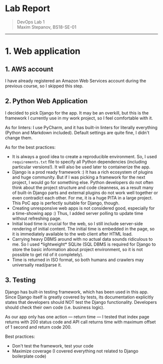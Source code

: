 # Lab Report
> DevOps Lab 1
> <br>
> Maxim Stepanov, BS18-SE-01

---

# 1. Web application

## 1. AWS account
I have already registered an Amazon Web Services account during the previous course, so I skipped this step.

## 2. Python Web Application
I decided to pick Django for the app. It may be an overkill, but this is the framework I currently use in my work project, so I feel comfortable with it.

As for linters: I use PyCharm, and it has built-in linters for literally everything (Python and Markdown included). Default settings are quite fine, I didn't change them.

As for the best practices:
 - It is always a good idea to create a reproducible environment. So, I used `requirements.txt` file to specify all Python dependencies (including particular versions!). It will also be used later to containerize the app.
 - Django is a prod ready framework :) It has a rich ecosystem of plugins and huge community. But if I was picking a framework for the next project, I would go for something else. Python developers do not often think about the project structure and code cleanness, as a result many of built-in Django parts and external plugins do not work well together or even contradict each other. For me, it is a huge PITA in a large project. This PoC app is perfectly suitable for Django, though.
 - Creating unresponsive web apps is not considered good, especially for a time-showing app :) Thus, I added server polling to update time without refreshing page.
 - Initial load time is crucial for the web, so I still include server-side rendering of initial content. The initial time is embedded in the page, so it is immediately available to the web client after HTML load.
 - Carrying heavy DBMS around with no actual data sounds ridiculous to me. So I used \*lightweight\* SQLite (SQL DBMS is required for Django to store the basic information about project environment, so it is not possible to get rid of it completely).
 - Time is returned in ISO format, so both humans and crawlers may universally read/parse it.

## 3. Testing

Django has built-in testing framework, which has been used in this app. Since Django itself is greatly covered by tests, its documentation explicitly states that developers should NOT test the Django functionality. Developers should check their own code (i.e. business logic).

As our app only has one action — return time — I tested that index page returns with 200 status code and API call returns time with maximum offset of 1 second and return code 200.

Best practices:
  - Don't test the framework, test your code
  - Maximize coverage (I covered everything not related to Django boilerplate code)

